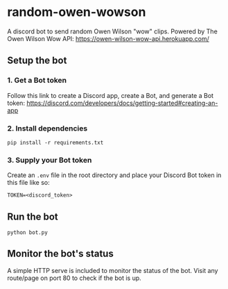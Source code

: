# random-owen-wowson

A discord bot to send random Owen Wilson "wow" clips. Powered by The Owen Wilson Wow API: https://owen-wilson-wow-api.herokuapp.com/

## Setup the bot

### 1. Get a Bot token

Follow this link to create a Discord app, create a Bot, and generate a Bot token:
https://discord.com/developers/docs/getting-started#creating-an-app

### 2. Install dependencies

`pip install -r requirements.txt`

### 3. Supply your Bot token

Create an `.env` file in the root directory and place your Discord Bot token in this file like so:

```
TOKEN=<discord_token>
```

## Run the bot

```
python bot.py
```

## Monitor the bot's status

A simple HTTP serve is included to monitor the status of the bot. Visit any route/page on port 80 to check if the bot is up.
